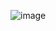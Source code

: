 ![image](https://user-images.githubusercontent.com/36649115/42146875-921a7e7a-7d7f-11e8-9858-a33f7b4a7227.png)
